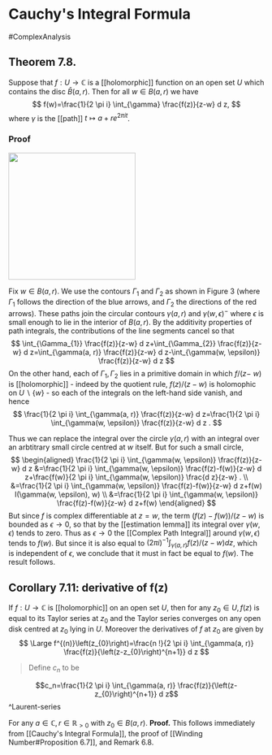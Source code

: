 # Cauchy's Integral Formula
#ComplexAnalysis 
## Theorem 7.8.
Suppose that $f: U \rightarrow \mathbb{C}$ is a [[holomorphic]] function on an open set $U$ which contains the disc $\bar{B}(a, r)$. Then for all $w \in B(a, r)$ we have
$$
f(w)=\frac{1}{2 \pi i} \int_{\gamma} \frac{f(z)}{z-w} d z,
$$
where $\gamma$ is the [[path]] $t \mapsto a+r e^{2 \pi i t}$.
### Proof

<img src="https://cdn.mathpix.com/snip/images/sdkbJHQiM2mOxX2nVbZTo3hbKblGyfDHOpdFYxzBY7c.original.fullsize.png" width=250px />

Fix $w \in B(a, r)$. We use the contours $\Gamma_{1}$ and $\Gamma_{2}$ as shown in Figure 3 (where $\Gamma_{1}$ follows the direction of the blue arrows, and $\Gamma_{2}$ the directions of the red arrows). These paths join the circular contours $\gamma(a, r)$ and $\gamma(w, \epsilon)^{-}$ where $\epsilon$ is small enough to lie in the interior of $B(a, r)$. By the additivity properties of path integrals, the contributions of the line segments cancel so that
$$
\int_{\Gamma_{1}} \frac{f(z)}{z-w} d z+\int_{\Gamma_{2}} \frac{f(z)}{z-w} d z=\int_{\gamma(a, r)} \frac{f(z)}{z-w} d z-\int_{\gamma(w, \epsilon)} \frac{f(z)}{z-w} d z
$$
On the other hand, each of $\Gamma_{1}, \Gamma_{2}$ lies in a primitive domain in which $f /(z-$ $w)$ is [[holomorphic]] - indeed by the quotient rule, $f(z) /(z-w)$ is holomophic on $U \backslash\{w\}$ - so each of the integrals on the left-hand side vanish, and hence
$$
\frac{1}{2 \pi i} \int_{\gamma(a, r)} \frac{f(z)}{z-w} d z=\frac{1}{2 \pi i} \int_{\gamma(w, \epsilon)} \frac{f(z)}{z-w} d z .
$$

Thus we can replace the integral over the circle $\gamma(a, r)$ with an integral over an arbtitrary small circle centred at $w$ itself. But for such a small circle,
$$
\begin{aligned}
\frac{1}{2 \pi i} \int_{\gamma(w, \epsilon)} \frac{f(z)}{z-w} d z &=\frac{1}{2 \pi i} \int_{\gamma(w, \epsilon)} \frac{f(z)-f(w)}{z-w} d z+\frac{f(w)}{2 \pi i} \int_{\gamma(w, \epsilon)} \frac{d z}{z-w} . \\
&=\frac{1}{2 \pi i} \int_{\gamma(w, \epsilon)} \frac{f(z)-f(w)}{z-w} d z+f(w) I(\gamma(w, \epsilon), w) \\
&=\frac{1}{2 \pi i} \int_{\gamma(w, \epsilon)} \frac{f(z)-f(w)}{z-w} d z+f(w)
\end{aligned}
$$
But since $f$ is complex differentiable at $z=w$, the term $(f(z)-f(w)) /(z-w)$ is bounded as $\epsilon \rightarrow 0$, so that by the [[estimation lemma]] its integral over $\gamma(w, \epsilon)$ tends to zero. Thus as $\epsilon \rightarrow 0$ the [[Complex Path Integral]] around $\gamma(w, \epsilon)$ tends to $f(w)$. But since it is also equal to $(2 \pi i)^{-1} \int_{\gamma(a, r)} f(z) /(z-w) d z$, which is independent of $\epsilon$, we conclude that it must in fact be equal to $f(w)$. The result follows.

## Corollary 7.11: derivative of f(z)
If $f: U \rightarrow \mathbb{C}$ is [[holomorphic]] on an open set $U$, then for any $z_{0} \in U, f(z)$ is equal to its Taylor series at $z_{0}$ and the Taylor series converges on any open disk centred at $z_{0}$ lying in $U$. Moreover the derivatives of $f$ at $z_{0}$ are given by
$$
\Large
f^{(n)}\left(z_{0}\right)=\frac{n !}{2 \pi i} \int_{\gamma(a, r)} \frac{f(z)}{\left(z-z_{0}\right)^{n+1}} d z
$$

> Define $c_n$ to be
> 
$$c_n=\frac{1}{2 \pi i} \int_{\gamma(a, r)} \frac{f(z)}{\left(z-z_{0}\right)^{n+1}} d z$$
^Laurent-series

For any $a \in \mathbb{C}, r \in \mathbb{R}_{>0}$ with $z_{0} \in B(a, r)$.
**Proof.** This follows immediately from  [[Cauchy's Integral Formula]], the proof of [[Winding Number#Proposition 6.7]], and Remark 6.8.